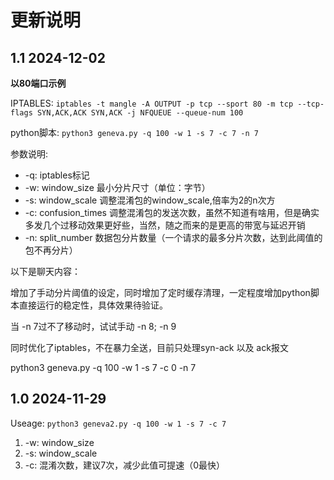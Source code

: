 # 更新说明
## 1.1 2024-12-02
**以80端口示例**

IPTABLES: `iptables -t mangle -A OUTPUT -p tcp --sport 80 -m tcp --tcp-flags SYN,ACK,ACK SYN,ACK -j NFQUEUE --queue-num 100`

python脚本: `python3 geneva.py -q 100 -w 1 -s 7 -c 7 -n 7`

参数说明:
* -q: iptables标记
* -w: window_size 最小分片尺寸（单位：字节）
* -s: window_scale 调整混淆包的window_scale,倍率为2的n次方
* -c: confusion_times 调整混淆包的发送次数，虽然不知道有啥用，但是确实多发几个过移动效果更好些，当然，随之而来的是更高的带宽与延迟开销
* -n: split_number 数据包分片数量（一个请求的最多分片次数，达到此阈值的包不再分片）


以下是聊天内容：

增加了手动分片阈值的设定，同时增加了定时缓存清理，一定程度增加python脚本直接运行的稳定性，具体效果待验证。

当 -n 7过不了移动时，试试手动 -n 8; -n 9

同时优化了iptables，不在暴力全送，目前只处理syn-ack 以及 ack报文

python3 geneva.py -q 100 -w 1 -s 7 -c 0 -n 7






## 1.0 2024-11-29
Useage: `python3 geneva2.py -q 100 -w 1 -s 7 -c 7`

1. -w: window_size
2. -s: window_scale 
3. -c: 混淆次数，建议7次，减少此值可提速（0最快）
